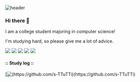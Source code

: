 
![header](https://capsule-render.vercel.app/api?type=venom&color=random&height=300&text=Hello%20TTuTTi%20World!!)
### Hi there 👋
I am a college student majoring in computer science!

I'm studying hard, so please give me a lot of advice.


<img src="https://img.shields.io/badge/JAVA-007396?style=for-the-badge&logo=java&logoColor=white">
<img src="https://img.shields.io/badge/MySQL-4479A1?style=for-the-badge&logo=MySQL&logoColor=white">
<img src="https://img.shields.io/badge/Oracle-F80000?style=for-the-badge&logo=Oracle&logoColor=white">
<img src="https://img.shields.io/badge/Eclipse-2C2255?style=for-the-badge&logo=Eclipse%20IDE&logoColor=white">
<img src="https://img.shields.io/badge/github-181717?style=for-the-badge&logo=github&logoColor=white">

#### :: Study log ::
 
[![[(https://github.com/s-TTuTTi)(https://github.com/s-TTuTTi)](http://mazassumnida.wtf/api/generate_badge?boj={TTuTTi})](https://solved.ac/{TTuTTi})
